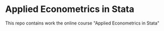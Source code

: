 # Applied Econometrics in Stata

This repo contains work the online course "Applied Econometrics in Stata"
